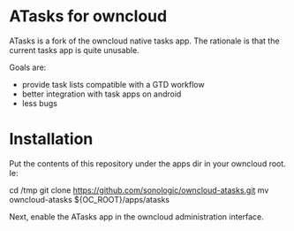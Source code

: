 ATasks for owncloud
===================

ATasks is a fork of the owncloud native tasks app. The rationale is that 
the current tasks app is quite unusable.

Goals are:
- provide task lists compatible with a GTD workflow
- better integration with task apps on android
- less bugs

Installation
============

Put the contents of this repository under the apps dir in your owncloud
root. Ie:

cd /tmp
git clone https://github.com/sonologic/owncloud-atasks.git
mv owncloud-atasks ${OC_ROOT}/apps/atasks

Next, enable the ATasks app in the owncloud administration interface.

